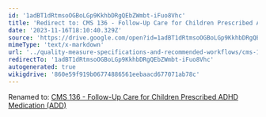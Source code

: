 ```yaml
---
id: '1adBT1dRtmsoOGBoLGp9KkhbDRgQEbZWmbt-iFuo8Vhc'
title: 'Redirect to: CMS 136 - Follow-Up Care for Children Prescribed ADHD Medication (ADD)'
date: '2023-11-16T18:10:40.329Z'
source: 'https://drive.google.com/open?id=1adBT1dRtmsoOGBoLGp9KkhbDRgQEbZWmbt-iFuo8Vhc'
mimeType: 'text/x-markdown'
url: '../quality-measure-specifications-and-recommended-workflows/cms-136-follow-up-care-for-children-prescribed-adhd-medication-add.md'
redirectTo: '1adBT1dRtmsoOGBoLGp9KkhbDRgQEbZWmbt-iFuo8Vhc'
autogenerated: true
wikigdrive: '860e59f919b06774886561eebaacd677071ab78c'
---
```

Renamed to: [CMS 136 - Follow-Up Care for Children Prescribed ADHD Medication (ADD)](../quality-measure-specifications-and-recommended-workflows/cms-136-follow-up-care-for-children-prescribed-adhd-medication-add.md)
